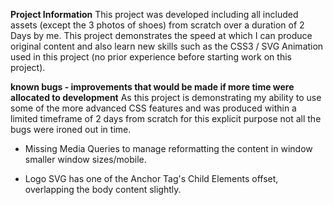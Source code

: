 **Project Information**
This project was developed including all included assets (except the 3 photos of shoes) from scratch over a duration of 2 Days by me.  This project demonstrates the speed at which I can produce original content and also learn new skills such as the CSS3 / SVG Animation used in this project (no prior experience before starting work on this project).

**known bugs - improvements that would be made if more time were allocated to development**
As this project is demonstrating my ability to use some of the more advanced CSS features and was produced within a limited timeframe of 2 days from scratch for this explicit purpose not all the bugs were ironed out in time.

- Missing Media Queries to manage reformatting the content in window smaller window sizes/mobile.

- Logo SVG has one of the Anchor Tag's Child Elements offset, overlapping the body content slightly.
